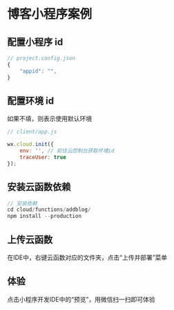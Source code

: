 #  博客小程序案例

## 配置小程序 id

```javascript
// project.config.json
{
    "appid": "",
}
```

## 配置环境 id

如果不填，则表示使用默认环境
```javascript
// client/app.js

wx.cloud.init({
    env: '', // 前往云控制台获取环境id
    traceUser: true
});
```

## 安装云函数依赖

```javascript
// 安装依赖
cd cloud/functions/addblog/
npm install --production
```

## 上传云函数
在IDE中，右键云函数对应的文件夹，点击“上传并部署”菜单

## 体验
点击小程序开发IDE中的“预览”，用微信扫一扫即可体验